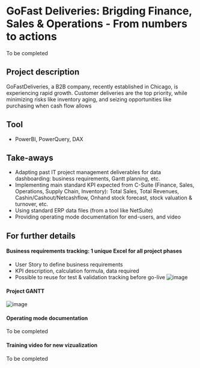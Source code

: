 # GoFast Deliveries: Brigding Finance, Sales & Operations - From numbers to actions
To be completed

## Project description
GoFastDeliveries, a B2B company, recently established in Chicago, is experiencing rapid growth. Customer deliveries are the top priority, while minimizing risks like inventory aging, and seizing opportunities like purchasing when cash flow allows

## Tool
- PowerBI, PowerQuery, DAX

## Take-aways
- Adapting past IT project management deliverables for data dashboarding: business requirements, Gantt planning, etc.
- Implementing main standard KPI expected from C-Suite (Finance, Sales, Operations, Supply Chain, Inventory): Total Sales, Total Revenues, Cashin/Cashout/Netcashflow, Onhand stock forecast, stock valuation & turnover, etc.
- Using standard ERP data files (from a tool like NetSuite)
- Providing operating mode documentation for end-users, and video

## For further details
#### Business requirements tracking: 1 unique Excel for all project phases
- User Story to define business requirements
- KPI description, calculation formula, data required
- Possible to reuse for test & validation tracking before go-live
![image](https://github.com/user-attachments/assets/4e3f9f9f-0ddd-4818-9b13-799d4754d90f)
#### Project GANTT
![image](https://github.com/user-attachments/assets/c5fcf556-3b64-49d4-a29a-7fb99b52d69d)
#### Operating mode documentation
To be completed
#### Training video for new vizualization
To be completed
